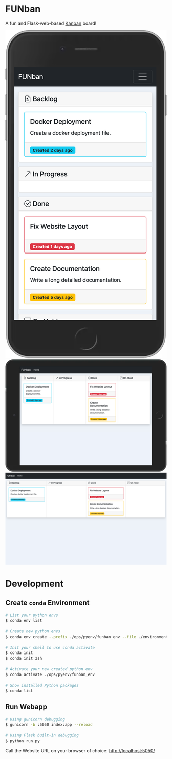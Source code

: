 # FUNban

A fun and Flask-web-based [Kanban](https://en.wikipedia.org/wiki/Kanban_board) board!

![iphone screenshot](doc/iphone-screen.png)
![ipad screenshot](doc/ipad-screen.png)
![web screenshot](doc/web-screen.png)


# Development

## Create `conda` Environment

```bash
# List your python envs
$ conda env list

# Create new python envs
$ conda env create --prefix ./ops/pyenv/funban_env --file ./environment.yml

# Init your shell to use conda activate
$ conda init
$ conda init zsh

# Activate your new created python env
$ conda activate ./ops/pyenv/funban_env

# Show installed Python packages
$ conda list
```

## Run Webapp

```bash
# Using gunicorn debugging
$ gunicorn -b :5050 index:app --reload

# Using Flask built-in debugging
$ python run.py
```

Call the Website URL on your browser of choice: [http://localhost:5050/](http://localhost:5050/)
